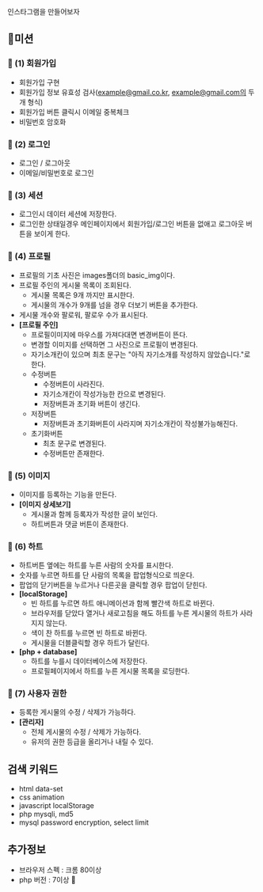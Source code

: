 인스타그램을 만들어보자

## 🚀미션
### 🎯 (1) 회원가입
- 회원가입 구현
- 회원가입 정보 유효성 검사(example@gmail.co.kr, example@gmail.com의 두개 형식)
- 회원가입 버튼 클릭시 이메일 중복체크
- 비밀번호 암호화

### 🎯 (2) 로그인
- 로그인 / 로그아웃
- 이메일/비밀번호로 로그인

### 🎯 (3) 세션
- 로그인시 데이터 세션에 저장한다.
- 로그인한 상태일경우 메인페이지에서 회원가입/로그인 버튼을 없애고 로그아웃 버튼을 보이게 한다.

### 🎯 (4) 프로필
- 프로필의 기초 사진은 images폴더의 basic_img이다.
- 프로필 주인의 게시물 목록이 조회된다.
  - 게시물 목록은 9개 까지만 표시한다.
  - 게시물의 개수가 9개를 넘을 경우 더보기 버튼을 추가한다.
- 게시물 개수와 팔로워, 팔로우 수가 표시된다.
- __[프로필 주인]__
    - 프로필이미지에 마우스를 가져다대면 변경버튼이 뜬다.
    - 변경할 이미지를 선택하면 그 사진으로 프로필이 변경된다.
    - 자기소개칸이 있으며 최초 문구는 "아직 자기소개를 작성하지 않았습니다."로 한다.
    - 수정버튼
      - 수정버튼이 사라진다.
      - 자기소개칸이 작성가능한 칸으로 변경된다.
      - 저장버튼과 초기화 버튼이 생긴다.
    - 저장버튼
      - 저장버튼과 초기화버튼이 사라지며 자기소개칸이 작성불가능해진다.
    - 초기화버튼
      - 최초 문구로 변경된다.
      - 수정버튼만 존재한다.

### 🎯 (5) 이미지
- 이미지를 등록하는 기능을 만든다.
- __[이미지 상세보기]__
  - 게시물과 함께 등록자가 작성한 글이 보인다.
  - 하트버튼과 댓글 버튼이 존재한다.

### 🎯 (6) 하트
- 하트버튼 옆에는 하트를 누른 사람의 숫자를 표시한다.
- 숫자를 누르면 하트를 단 사람의 목록을 팝업형식으로 띄운다.
- 팝업의 닫기버튼을 누르거나 다른곳을 클릭할 경우 팝업이 닫힌다.
- __[localStorage]__
  - 빈 하트를 누르면 하트 애니메이션과 함께 빨간색 하트로 바뀐다.
  - 브라우저를 닫았다 열거나 새로고침을 해도 하트를 누른 게시물의 하트가 사라지지 않는다.
  - 색이 찬 하트를 누르면 빈 하트로 바뀐다.
  - 게시물을 더블클릭할 경우 하트가 달린다.
- __[php + database]__
  - 하트를 누를시 데이터베이스에 저장한다.
  - 프로필페이지에서 하트를 누른 게시물 목록을 로딩한다.

### 🎯 (7) 사용자 권한
- 등록한 게시물의 수정 / 삭제가 가능하다.
- __[관리자]__
  - 전체 게시물의 수정 / 삭제가 가능하다.
  - 유저의 권한 등급을 올리거나 내릴 수 있다.

## 검색 키워드
- html data-set
- css animation
- javascript localStorage
- php mysqli, md5
- mysql password encryption, select limit

## 추가정보
- 브라우저 스펙 : 크롬 80이상
- php 버전 : 7이상
🎯
